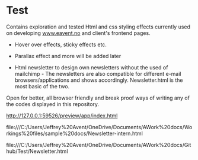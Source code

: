 # Test


Contains exploration and tested Html and css styling effects currently used on developing www.eavent.no and client's frontend pages. 
- Hover over effects, sticky effects etc. 
- Parallax effect and more will be added later 


- Html newsletter to design own newsletters without the used of mailchimp - The newsletters are also compatible for different e-mail browsers/applications and shows accordingly. Newsletter.html is the most basic of the two.


Open for better, all browser friendly and break proof ways of writing any of the codes displayed in this repository. 



http://127.0.0.1:59526/preview/app/index.html


file:///C:/Users/Jeffrey%20Avent/OneDrive/Documents/AWork%20docs/Workings%20files/sample%20docs/Newsletter-intern.html 


file:///C:/Users/Jeffrey%20Avent/OneDrive/Documents/AWork%20docs/Github/Test/Newsletter.html 
